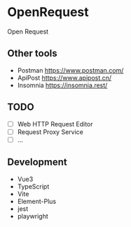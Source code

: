 # OpenRequest
Open Request

## Other tools

- Postman https://www.postman.com/
- ApiPost https://www.apipost.cn/
- Insomnia https://insomnia.rest/

## TODO

- [ ] Web HTTP Request Editor
- [ ] Request Proxy Service
- [ ] ...

## Development

- Vue3
- TypeScript
- Vite
- Element-Plus
- jest
- playwright
